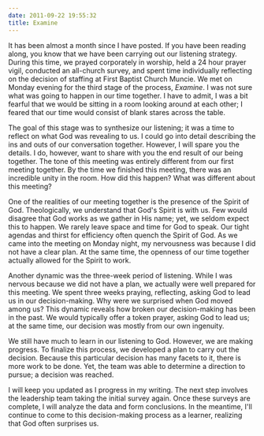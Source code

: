 ```yaml
---
date: 2011-09-22 19:55:32
title: Examine
---
```


It has been almost a month since I have posted. If you have been reading along, you know that we have been carrying out our listening strategy. During this time, we prayed corporately in worship, held a 24 hour prayer vigil, conducted an all-church survey, and spent time individually reflecting on the decision of staffing at First Baptist Church Muncie. We met on Monday evening for the third stage of the process, *Examine*. I was not sure what was going to happen in our time together. I have to admit, I was a bit fearful that we would be sitting in a room looking around at each other; I feared that our time would consist of blank stares across the table.

The goal of this stage was to synthesize our listening; it was a time to reflect on what God was revealing to us. I could go into detail describing the ins and outs of our conversation together. However, I will spare you the details. I do, however, want to share with you the end result of our being together. The tone of this meeting was entirely different from our first meeting together. By the time we finished this meeting, there was an incredible unity in the room. How did this happen? What was different about this meeting?

One of the realities of our meeting together is the presence of the Spirit of God. Theologically, we understand that God's Spirit is with us. Few would disagree that God works as we gather in His name; yet, we seldom expect this to happen. We rarely leave space and time for God to speak. Our tight agendas and thirst for efficiency often quench the Spirit of God. As we came into the meeting on Monday night, my nervousness was because I did not have a clear plan. At the same time, the openness of our time together actually allowed for the Spirit to work.

Another dynamic was the three-week period of listening. While I was nervous because we did not have a plan, we actually were well prepared for this meeting. We spent three weeks praying, reflecting, asking God to lead us in our decision-making. Why were we surprised when God moved among us? This dynamic reveals how broken our decision-making has been in the past. We would typically offer a token prayer, asking God to lead us; at the same time, our decision was mostly from our own ingenuity.

We still have much to learn in our listening to God. However, we are making progress. To finalize this process, we developed a plan to carry out the decision. Because this particular decision has many facets to it, there is more work to be done. Yet, the team was able to determine a direction to pursue; a decision was reached.

I will keep you updated as I progress in my writing. The next step involves the leadership team taking the initial survey again. Once these surveys are complete, I will analyze the data and form conclusions. In the meantime, I'll continue to come to this decision-making process as a learner, realizing that God often surprises us.

